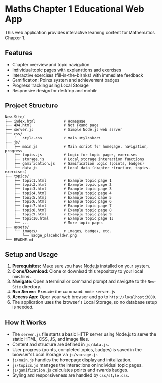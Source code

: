 # Maths Chapter 1 Educational Web App

This web application provides interactive learning content for Mathematics Chapter 1.

## Features

*   Chapter overview and topic navigation
*   Individual topic pages with explanations and exercises
*   Interactive exercises (fill-in-the-blanks) with immediate feedback
*   Gamification: Points system and achievement badges
*   Progress tracking using Local Storage
*   Responsive design for desktop and mobile

## Project Structure

```
New-Site/
├── index.html             # Homepage
├── 404.html               # Not Found page
├── server.js              # Simple Node.js web server
├── css/
│   └── style.css          # Main stylesheet
├── js/
│   ├── main.js            # Main script for homepage, navigation, progress
│   ├── topics.js          # Logic for topic pages, exercises
│   ├── storage.js         # Local storage interaction functions
│   ├── gamification.js    # Gamification logic (points, badges)
│   └── data.js            # Local data (chapter structure, topics, exercises)
├── topics/
│   ├── topic1.html        # Example topic page 1
│   ├── topic2.html        # Example topic page 2
│   ├── topic3.html        # Example topic page 3
│   ├── topic4.html        # Example topic page 4
│   ├── topic5.html        # Example topic page 5
│   ├── topic6.html        # Example topic page 6
│   ├── topic7.html        # Example topic page 7
│   ├── topic8.html        # Example topic page 8
│   ├── topic9.html        # Example topic page 9
│   └── topic10.html       # Example topic page 10
│   └── ...                # More topic pages
├── assets/
│   └── images/            # Images, badges, etc.
│       └── badge_placeholder.png
└── README.md
```

## Setup and Usage

1.  **Prerequisites:** Make sure you have [Node.js](https://nodejs.org/) installed on your system.
2.  **Clone/Download:** Clone or download this repository to your local machine.
3.  **Navigate:** Open a terminal or command prompt and navigate to the `New-Site` directory.
4.  **Run Server:** Execute the command: `node server.js`
5.  **Access App:** Open your web browser and go to `http://localhost:3000`.
6.  The application uses the browser's Local Storage, so no database setup is needed.

## How it Works

*   The `server.js` file starts a basic HTTP server using Node.js to serve the static HTML, CSS, JS, and image files.
*   Content and structure are defined in `js/data.js`.
*   User progress (points, completed topics, badges) is saved in the browser's Local Storage via `js/storage.js`.
*   `js/main.js` handles the homepage display and initialization.
*   `js/topics.js` manages the interactions on individual topic pages.
*   `js/gamification.js` calculates points and awards badges.
*   Styling and responsiveness are handled by `css/style.css`.
